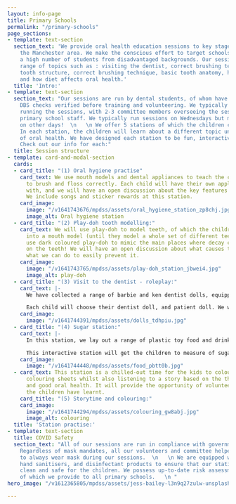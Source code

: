 ```yaml
---
layout: info-page
title: Primary Schools
permalink: "/primary-schools"
page_sections:
- template: text-section
  section_text: 'We provide oral health education sessions to key stage 1 pupils in
    the Manchester area. We make the conscious effort to target schools that support
    a high number of students from disadvantaged backgrounds. Our sessions cover a
    range of topics such as : visiting the dentist, correct brushing technique, basic
    tooth structure, correct brushing technique, basic tooth anatomy, how decay develops
    and how diet affects oral health.'
  title: 'Intro:'
- template: text-section
  section_text: "Our sessions are run by dental students, of whom have all had advanced
    DBS checks verified before training and volunteering. We typically have 5 volunteers
    running the sessions, with 2-3 committee members overseeing the session alongside
    primary school staff. We typically run sessions on Wednesdays but may have availability
    on other days!  \n   \n We offer 5 stations of which the children can rotate around.
    In each station, the children will learn about a different topic under the umbrella
    of oral health. We have designed each station to be fun, interactive, and informative!
    Check out our info for each:"
  title: Session structure
- template: card-and-modal-section
  cards:
  - card_title: "(1) Oral hygiene practise"
    card_text: We use mouth models and dental appliances to teach the children how
      to brush and floss correctly. Each child will have their own appliances to practice
      with, and we will have an open discussion about the key features of a good routine.
      We include songs and sticker rewards at this station.
    card_image:
      image: "/v1641743676/mpdss/assets/oral_hygiene_station_zp8chj.jpg"
      image_alt: Oral hygiene station
  - card_title: "(2) Play-doh tooth modelling:"
    card_text: We will use play-doh to model teeth, of which the children can place
      into a mouth model (until they model a whole set of different teeth). We will
      use dark coloured play-doh to mimic the main places where decay can develop
      on the teeth! We will have an open discussion about what causes the decay, and
      what we can do to easily prevent it.
    card_image:
      image: "/v1641743765/mpdss/assets/play-doh_station_jbwei4.jpg"
      image_alt: play-doh
  - card_title: "(3) Visit to the dentist - roleplay:"
    card_text: |-
      We have collected a range of barbie and ken dentist dolls, equipped with dentist surgery set ups and child patients! The dentist dolls have been selected to represent different genders, races, and disabilities, which mimics the diversity of dentists in the real world.

      Each child will choose their dentist doll, and patient doll. We will then act out the different steps involved in a dentist visit. We will have a look at different tools that a dentist might use and we will use approachable language in order to dispel the idea that visiting the dentist is a scary experience.
    card_image:
      image: "/v1641744391/mpdss/assets/dolls_tdhpiu.jpg"
  - card_title: "(4) Sugar station:"
    card_text: |-
      In this station, we lay out a range of plastic toy food and drink items on the table. Each child will be tasked with a range of different games designed to look at the sugar content of certain items. We will also look at how sugar can negatively affect the teeth, as well as other body parts.

      This interactive station will get the children to measure of sugar content on a food weighing scale, and we will compare this to the recommended intake for a child of their age.
    card_image:
      image: "/v1641744448/mpdss/assets/food_pbtt0b.jpg"
  - card_text: This station is a chilled-out time for the kids to colour in our MPDSS-designed
      colouring sheets whilst also listening to a story based on the theme of dentistry
      and good oral health. It will provide the opportunity of volunteers to ask what
      the children have learnt.
    card_title: "(5) Storytime and colouring:"
    card_image:
      image: "/v1641744294/mpdss/assets/colouring_gw8abj.jpg"
      image_alt: colouring
  title: 'Station practise:'
- template: text-section
  title: COVID Safety
  section_text: "All of our sessions are run in compliance with governmental guidelines.
    Regardless of mask mandates, all our volunteers and committee helpers will continue
    to always wear mask during our sessions.  \n   \n We are equipped with spare masks,
    hand sanitisers, and disinfectant products to ensure that our stations remain
    clean and safe for the children. We possess up-to-date risk assessment forms,
    of which we provide to all primary schools.   \n "
hero_image: "/v1612365805/mpdss/assets/jess-bailey-l3n9q27zulw-unsplash.jpg"

---
```

